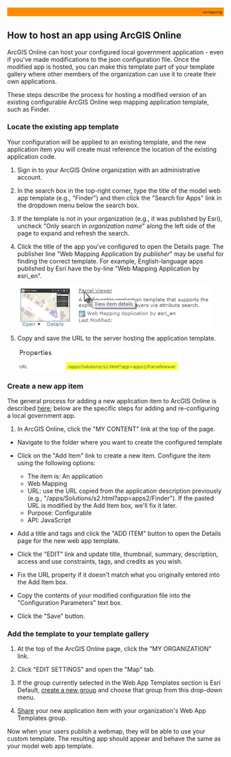 [publish a web map using a web application template]: http://resources.arcgis.com/en/help/arcgisonline/index.html#/Make_your_first_app/010q000000z3000000/
[web app structure]: images/webappStructure.png "web app structure"
[web map structure]: images/webmapStructure.png "web map structure"
[template structure]: images/templateStructure.png "template structure"
[standard templates]: http://www.arcgis.com/home/gallery.html#c=esri&t=apps&o=modified&f=configurable
[example publication configuration options]: images/publicationConfiguration.png "example publication configuration options"
[JSON]: http://en.wikipedia.org/wiki/JSON
[Configure map viewer description]: http://resources.arcgis.com/en/help/arcgisonline/index.html#/Configure_map_viewer/010q000000mm000000/
[standard Parcel Viewer]: http://arcgis4localgov2.maps.arcgis.com/home/item.html?id=85ec8f162e654968a3740740075b34c6
[ArcGIS Online Parcel Viewer item summary]: images/ParcelViewerItemThumb.png "ArcGIS Online Parcel Viewer item summary"
[web application template's ArcGIS Online id]: images/arcgisItemPageURL.png "web application template's ArcGIS Online id"
[web application template's server URL location]: images/serverURL.png "web application template's server URL location"
[create a custom template]: http://resources.arcgis.com/en/help/arcgisonline/index.html#//010q00000076000000#ESRI_SECTION1_55703F1EE9C845C3B07BBD85221FB074
[http://www.arcgis.com/sharing/content/items/85ec8f162e654968a3740740075b34c6/data?f=pjson]: http://www.arcgis.com/sharing/content/items/85ec8f162e654968a3740740075b34c6/data?f=pjson
[template in ArcGIS Online]: http://www.arcgis.com/sharing/content/items/85ec8f162e654968a3740740075b34c6/data?f=pjson
[ArcGIS Resources]: http://resources.arcgis.com/en/help/arcgisonline/index.html#/Add_configurable_parameters_to_templates/010q000000ns000000/
[JSON.org]: http://www.json.org/
[Share]: http://doc.arcgis.com/en/arcgis-online/share-maps/share-items.htm#ESRI_SECTION1_0CF790E7414B48BEB0E69484A76D6A03
[create a new group]:http://doc.arcgis.com/en/arcgis-online/share-maps/create-groups.htm

[user interface changed to white on red]: images/ParcelViewerRed.png "user interface changed to white on red"
[user interface changed to black on orange]: images/ParcelViewerOrange.png "user interface changed to black on orange"
[apps2/ParcelViewer.json]: ../../apps2/ParcelViewer.json
[Red.json]: ../examples2/Red.json
[Orange.json]: ../examples2/Orange.json

[app configuration file]: UnderstandingConfigurationFile.md
[apps2/ folder]: ../../apps2/
[Solutions online apps GitHub site]: https://github.com/Esri/local-government-online-apps
[doc/examples2/ folder]: ../examples2/
[nls/ folder]: ../../nls/
[Resources]: Resources.md
[Esri Support]: http://support.esri.com/
[LICENSE.txt]: ../../LICENSE.txt

![](images/configuring.png)

## How to host an app using ArcGIS Online

ArcGIS Online can host your configured local government application - even if you've made modifications to the json configuration file. Once the modified app is hosted, you can make this template part of your template gallery where other members of the organization can use it to create their own applications.

These steps describe the process for hosting a modified version of an existing configurable ArcGIS Online wep mapping application template, such as Finder.

### Locate the existing app template
Your configuration will be applied to an existing template, and the new application item you will create must reference the location of the existing application code.

1. Sign in to your ArcGIS Online organization with an administrative account.

2. In the search box in the top-right corner, type the title of the model web app template (e.g., "Finder") and then click the "Search for Apps" link in the dropdown menu below the search box.

3. If the template is not in your organization (e.g., it was published by Esri), uncheck "Only search in <i>organization name</i>" along the left side of the page to expand and refresh the search.

4. Click the title of the app you've configured to open the Details page. The publisher line "Web Mapping Application by <i>publisher</i>" may be useful for finding the correct template. For example, English-language apps published by Esri have the by-line "Web Mapping Application by esri_en".

	![ArcGIS Online Parcel Viewer item summary][]

5. Copy and save the URL to the server hosting the application template. 

	![web application template's server URL location][]

### Create a new app item

The general process for adding a new application item to ArcGIS Online is described [here][create a custom template]; below are the specific steps for adding and re-configuring a local government app.

1. In ArcGIS Online, click the "MY CONTENT" link at the top of the page.

* Navigate to the folder where you want to create the configured template

* Click on the "Add Item" link to create a new item. Configure the item using the following options:
    * The item is: An application
    * Web Mapping
    * URL: use the URL copied from the application description previously (e.g., "/apps/Solutions/s2.html?app=apps2/Finder"). If the pasted URL is modified by the Add Item box, we'll fix it later.
    * Purpose: Configurable
    * API: JavaScript

* Add a title and tags and click the "ADD ITEM" button to open the Details page for the new web app template.

* Click the "EDIT" link and update title, thumbnail, summary, description, access and use constraints, tags, and credits as you wish.

* Fix the URL property if it doesn't match what you originally entered into the Add Item box.

* Copy the contents of your modified configuration file into the "Configuration Parameters" text box.

* Click the "Save" button.

### Add the template to your template gallery

1. At the top of the ArcGIS Online page, click the "MY ORGANIZATION" link.
 
3. Click "EDIT SETTINGS" and open the "Map" tab.
 
4. If the group currently selected in the Web App Templates section is Esri Default, [create a new group][] and choose that group from this drop-down menu.

5. [Share][] your new application item with your organization's Web App Templates group.

Now when your users publish a webmap, they will be able to use your custom template. The resulting app should appear and behave the same as your model web app template.